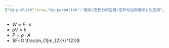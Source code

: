 ```yaml
---
{"dg-publish":true,"dg-permalink":"数学/定积分的应用/定积分在物理学上的应用","permalink":"/数学/定积分的应用/定积分在物理学上的应用/","dgHomeLink":true,"dgPassFrontmatter":false}
---
```



- $W=F\cdot s$
- $pV=k$
- $P=p\cdot A$
- $F=G \frac{m_{1}m_{2}}{r^{2}}$